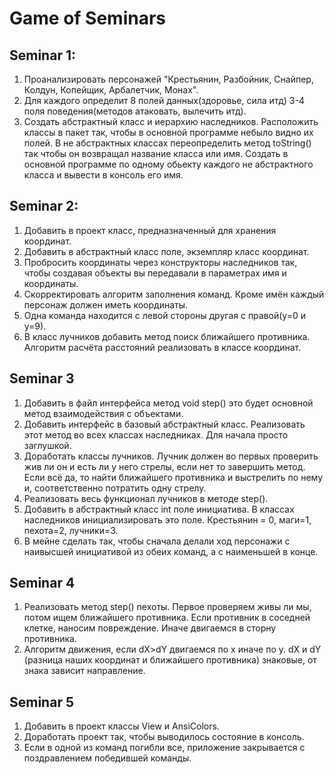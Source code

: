 # Game of Seminars

## Seminar 1: 

1. Проанализировать персонажей 
"Крестьянин, Разбойник, Снайпер, Колдун, Копейщик, Арбалетчик, Монах".
2. Для каждого определит 8 полей данных(здоровье, сила итд) 3-4 поля поведения(методов атаковать, вылечить итд).
3. Создать абстрактный класс и иерархию наследников. 
Расположить классы в пакет так, чтобы в основной программе небыло видно их полей. 
В не абстрактных классах переопределить метод toString() так чтобы он возвращал название класса или имя. 
Создать в основной программе по одному обьекту каждого не абстрактного класса и вывести в консоль его имя.

## Seminar 2:

1. Добавить в проект класс, предназначенный для хранения координат.
2. Добавить в абстрактный класс поле, экземпляр класс координат.
3. Пробросить координаты через конструкторы наследников так, чтобы создавая объекты вы передавали в параметрах имя и координаты.
4. Скорректировать алгоритм заполнения команд. Кроме имён каждый персонаж должен иметь координаты.
5. Одна команда находится с левой стороны другая с правой(у=0 и у=9).
6. В класс лучников добавить метод поиск ближайшего противника. Алгоритм расчёта расстояний реализовать в классе координат.

## Seminar 3

1.  Добавить в файл интерфейса метод void step() это будет основной метод взаимодействия с объектами.
2.  Добавить интерфейс в базовый абстрактный класс. Реализовать этот метод во всех классах наследниках. Для начала просто заглушкой.
3.  Доработать классы лучников. Лучник должен во первых проверить жив ли он и есть ли у него стрелы, если нет то завершить метод.
    Если всё да, то найти ближайшего противника и выстрелить по нему и, соответственно потратить одну стрелу.
4.  Реализовать весь функционал лучников в методе step().
5.  Добавить в абстрактный класс int поле инициатива. В классах наследников инициализировать это поле.
    Крестьянин = 0, маги=1, пехота=2, лучники=3.
6.  В мейне сделать так, чтобы сначала делали ход персонажи с наивысшей инициативой из обеих команд, а с наименьшей в конце.

## Seminar 4

1.  Реализовать метод step() пехоты. Первое проверяем живы ли мы, потом ищем ближайшего противника.
    Если противник в соседней клетке, наносим повреждение. Иначе двигаемся в сторну противника.
2.  Алгоритм движения, если dX>dY двигаемся по x иначе по y. dX и dY (разница наших координат и ближайшего противника)
    знаковые, от знака зависит направление.

## Seminar 5 
1.  Добавить в проект классы View и AnsiColors.
2.  Доработать проект так, чтобы выводилось состояние в консоль.
3.  Если в одной из команд погибли все, приложение закрывается с поздравлением победившей команды.